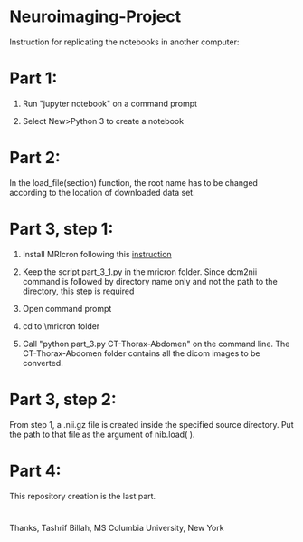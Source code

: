 # Neuroimaging-Project

Instruction for replicating the notebooks in another computer: 

# Part 1:

1. Run "jupyter notebook" on a command prompt

2. Select New>Python 3 to create a notebook

# Part 2:

In the load_file(section) function, the root name has to be changed according to the location of downloaded data set.

# Part 3, step 1:

1. Install MRIcron following this [instruction](http://people.cas.sc.edu/rorden/mricron/install.html)

2. Keep the script part_3_1.py in the mricron folder. Since dcm2nii command is followed by directory name only and not the path to the directory, this step is required

3. Open command prompt

4. cd to \mricron folder

5. Call "python part_3.py CT-Thorax-Abdomen" on the command line. The CT-Thorax-Abdomen folder contains all the dicom images to be converted.

# Part 3, step 2:

 From step 1, a .nii.gz file is created inside the specified source directory. Put the path to that file as the argument of nib.load( ).
 
 # Part 4:
 
 This repository creation is the last part.
 
 #
 
 Thanks,
 Tashrif Billah, MS
 Columbia University, New York



